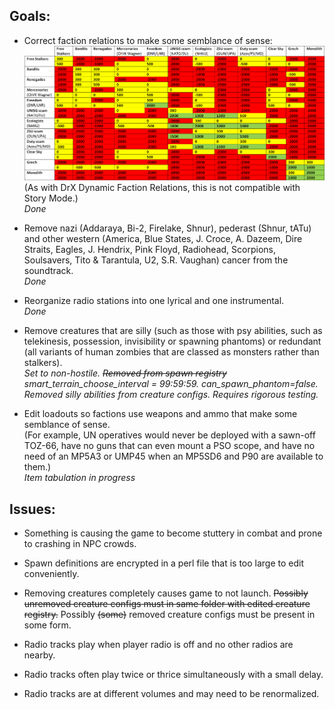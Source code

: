 ## Goals:

- Correct faction relations to make some semblance of sense:
![STALKER_faction_relations_differential.png](https://github.com/GitWasAMistakeItsNothingButTrash/STALKER-Anomaly/blob/master/STALKER_faction_relations_differential.png)
  (As with DrX Dynamic Faction Relations, this is not compatible with Story Mode.) \
  *Done*

- Remove nazi (Addaraya, Bi-2, Firelake, Shnur), pederast (Shnur, tATu) and other western (America, Blue States, J. Croce, A. Dazeem, Dire Straits, Eagles, J. Hendrix, Pink Floyd, Radiohead, Scorpions, Soulsavers, Tito & Tarantula, U2, S.R. Vaughan) cancer from the soundtrack. \
  *Done*

- Reorganize radio stations into one lyrical and one instrumental. \
  *Done*

- Remove creatures that are silly (such as those with psy abilities, such as telekinesis, possession, invisibility or spawning phantoms) or redundant (all variants of human zombies that are classed as monsters rather than stalkers). \
  *Set to non-hostile. ~~Removed from spawn registry~~ smart_terrain_choose_interval = 99:59:59. can_spawn_phantom=false. Removed silly abilities from creature configs. Requires rigorous testing.*

- Edit loadouts so factions use weapons and ammo that make some semblance of sense. \
(For example, UN operatives would never be deployed with a sawn-off TOZ-66, have no guns that can even mount a PSO scope, and have no need of an MP5A3 or UMP45 when an MP5SD6 and P90 are available to them.) \
  *Item tabulation in progress*


## Issues:

- Something is causing the game to become stuttery in combat and prone to crashing in NPC crowds.

- Spawn definitions are encrypted in a perl file that is too large to edit conveniently.

- Removing creatures completely causes game to not launch. ~~Possibly unremoved creature configs must in same folder with edited creature registry.~~ Possibly ~~(some)~~ removed creature configs must be present in some form.

- Radio tracks play when player radio is off and no other radios are nearby.

- Radio tracks often play twice or thrice simultaneously with a small delay.

- Radio tracks are at different volumes and may need to be renormalized.
